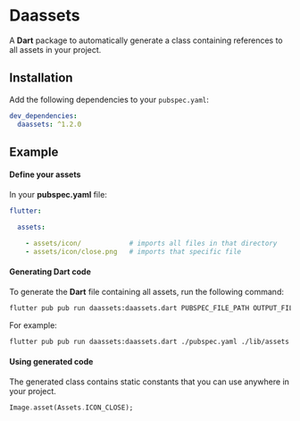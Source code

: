 # Daassets

A **Dart** package to automatically generate a class containing references to all assets in your project.

## Installation

Add the following dependencies to your `pubspec.yaml`:

```yaml
dev_dependencies:
  daassets: ^1.2.0
```

## Example

#### Define your assets

In your **pubspec.yaml** file:

```yaml
flutter:

  assets:

    - assets/icon/            # imports all files in that directory
    - assets/icon/close.png   # imports that specific file
```

#### Generating Dart code

To generate the **Dart** file containing all assets, run the following command:

```bash
flutter pub pub run daassets:daassets.dart PUBSPEC_FILE_PATH OUTPUT_FILE_PATH
```

For example:

```bash
flutter pub pub run daassets:daassets.dart ./pubspec.yaml ./lib/assets.dart
```

#### Using generated code

The generated class contains static constants that you can use anywhere in your project.

```dart
Image.asset(Assets.ICON_CLOSE);
```